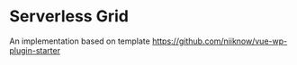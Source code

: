 # Serverless Grid
An implementation based on template https://github.com/niiknow/vue-wp-plugin-starter
